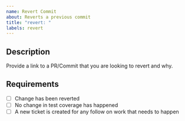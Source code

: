 ```yaml
---
name: Revert Commit
about: Reverts a previous commit
title: "revert: "
labels: revert
---
```


## Description

Provide a link to a PR/Commit that you are looking to revert and why.

## Requirements

- [ ] Change has been reverted
- [ ] No change in test coverage has happened
- [ ] A new ticket is created for any follow on work that needs to happen
